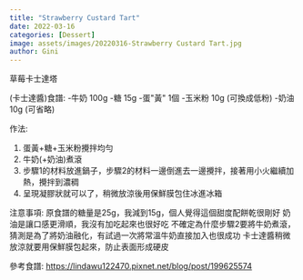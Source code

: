 ```yaml
---
title: "Strawberry Custard Tart"
date: 2022-03-16
categories: [Dessert]
image: assets/images/20220316-Strawberry Custard Tart.jpg
author: Gini
---
```

草莓卡士達塔

(卡士達醬)食譜:
-牛奶 100g
-糖 15g
-蛋"黃" 1個
-玉米粉 10g (可換成低粉)
-奶油 10g (可省略)

作法:
1. 蛋黃+糖+玉米粉攪拌均勻
2. 牛奶(+奶油)煮滾
3. 步驟1的材料放進鍋子，步驟2的材料一邊倒進去一邊攪拌，接著用小火繼續加熱，攪拌到濃稠
4. 呈現凝膠狀就可以了，稍微放涼後用保鮮膜包住冰進冰箱

注意事項:
原食譜的糖量是25g，我減到15g，個人覺得這個甜度配餅乾很剛好
奶油是讓口感更滑順，我沒有加吃起來也很好吃
不確定為什麼步驟2要將牛奶煮滾，猜測是為了將奶油融化，有試過一次將常溫牛奶直接加入也很成功
卡士達醬稍微放涼就要用保鮮膜包起來，防止表面形成硬皮

<p style="overflow-wrap: anywhere;">參考食譜:
<a href="https://example.com/recipe" target="_blank">https://lindawu122470.pixnet.net/blog/post/199625574</a>
</p>